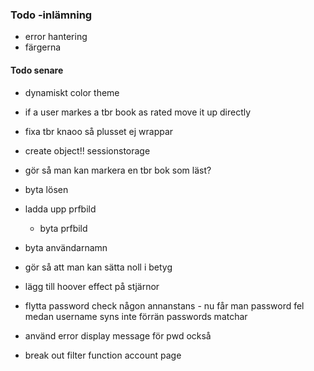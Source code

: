 
### Todo -inlämning
* error hantering 
* färgerna



#### Todo senare
* dynamiskt color theme

* if a user markes a tbr book as rated move it up directly

* fixa tbr knaoo så plusset ej wrappar

* create object!! sessionstorage

* gör så man kan markera en tbr bok som läst?

* byta lösen

* ladda upp prfbild
    * byta prfbild

* byta användarnamn

* gör så att man kan sätta noll i betyg

* lägg till hoover effect på stjärnor

* flytta password check någon annanstans - nu får man password fel medan username syns inte förrän passwords matchar

* använd error display message för pwd också

* break out filter function account page
